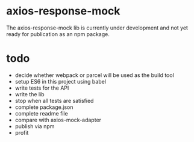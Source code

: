 # axios-response-mock

The axios-response-mock lib is currently under development and not yet ready for publication as an npm package.

# todo

- decide whether webpack or parcel will be used as the build tool
- setup ES6 in this project using babel
- write tests for the API
- write the lib
- stop when all tests are satisfied
- complete package.json
- complete readme file
- compare with axios-mock-adapter
- publish via npm
- profit
